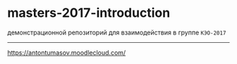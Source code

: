 # masters-2017-introduction
демонстрационной репозиторий для взаимодействия в группе `КЭО-2017`

***

https://antontumasov.moodlecloud.com/
